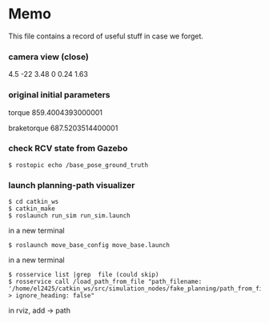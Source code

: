 # Memo

This file contains a record of useful stuff in case we forget.

### camera view (close)

<pose>4.5 -22 3.48 0 0.24 1.63</pose>

### original initial parameters

torque 859.4004393000001

braketorque 687.5203514400001

### check RCV state from Gazebo

```
$ rostopic echo /base_pose_ground_truth
```

### launch planning-path visualizer

```
$ cd catkin_ws
$ catkin_make
$ roslaunch run_sim run_sim.launch
```

in a new terminal

```
$ roslaunch move_base_config move_base.launch
```

in a new terminal

```
$ rosservice list |grep  file (could skip)
$ rosservice call /load_path_from_file "path_filename: '/home/el2425/catkin_ws/src/simulation_nodes/fake_planning/path_from_file_planner/data/path.dat' 
> ignore_heading: false"
```

in rviz, add -> path
